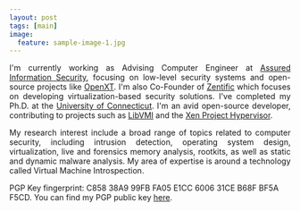 ```yaml
---
layout: post
tags: [main]
image:
  feature: sample-image-1.jpg
---
```


<p align="justify">
I'm currently working as Advising Computer Engineer at <a href="https://www.ainfosec.com">Assured Information Security</a>, focusing on low-level security systems and open-source projects like <a href="http://">OpenXT</a>. I'm also Co-Founder of <a href="https://www.zentific.com">Zentific</a> which focuses on developing virtualization-based security solutions. I've completed my Ph.D. at the <a href="http://www.cse.uconn.edu">University of Connecticut</a>. I'm an avid open-source developer, contributing to projects such as <a href="http://libvmi.com">LibVMI</a> and the <a href="http://xenproject.org">Xen Project Hypervisor</a>.
</p>

<p align="justify">
My research interest include a broad range of topics related to computer security, including intrusion detection, operating system design, virtualization, live and forensics memory analysis, rootkits, as well as static and dynamic malware analysis. My area of expertise is around a technology called Virtual Machine Introspection.
</p>

<p>
PGP Key fingerprint: C858 38A9 99FB FA05 E1CC  6006 31CE B68F BF5A F5CD. You can find my PGP public key <a href="https://pgp.mit.edu/pks/lookup?search=tamas%40tklengyel.com&op=index&fingerprint=on&exact=on">here</a>.
</p>
